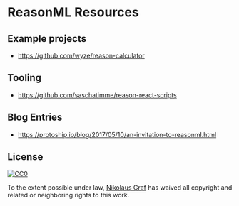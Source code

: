 # ReasonML Resources

## Example projects

- https://github.com/wyze/reason-calculator

## Tooling

- https://github.com/saschatimme/reason-react-scripts


## Blog Entries

- https://protoship.io/blog/2017/05/10/an-invitation-to-reasonml.html

## License

[![CC0](http://mirrors.creativecommons.org/presskit/buttons/88x31/svg/cc-zero.svg)](https://creativecommons.org/publicdomain/zero/1.0/)

To the extent possible under law, [Nikolaus Graf](https://github.com/nikgraf/) has waived all copyright and related or neighboring rights to this work.
